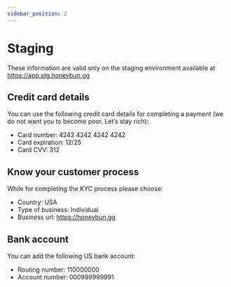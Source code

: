 ```yaml
---
sidebar_position: 2
---
```

# Staging
These information are valid only on the staging environment available at https://app.stg.honeybun.gg
## Credit card details

You can use the following credit card details for completing a payment (we do not want you to become poor. Let’s stay rich):

- Card number: 4242 4242 4242 4242
- Card expiration: 12/25
- Card CVV: 312

## Know your customer process

While for completing the KYC process please choose:

- Country: USA
- Type of business: Individual
- Business url: https://honeybun.gg

## Bank account

You can add the following US bank account:
- Routing number: 110000000
- Account number: 000999999991
